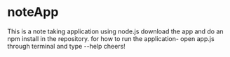 # noteApp
This is a note taking application using node.js
download the app and do an npm install in the repository.
for how to run the application-
open app.js through terminal and type --help
cheers!
